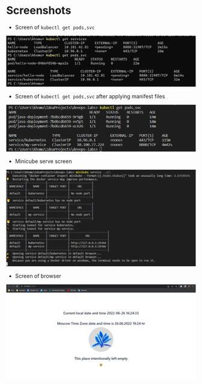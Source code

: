 # Screenshots

* Screen of `kubectl get pods,svc`

![manual](manual-config.png)

* Screen of `kubectl get pods,svc` after applying manifest files

![manifest](./config-using-manifest.png)
* Minicube serve screen 

![minicube](./minicube-screen.png)

* Screen of browser 

![browser](./browser.png)

